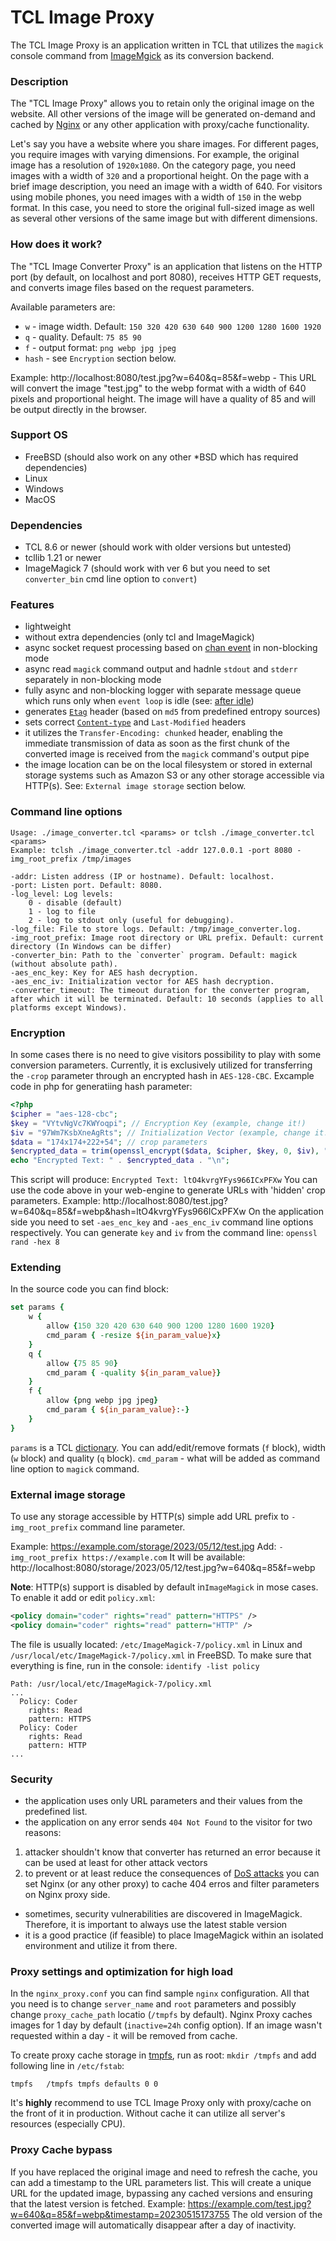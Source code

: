 # TCL Image Proxy
The TCL Image Proxy is an application written in TCL that utilizes the `magick` console command from [ImageMgick](https://imagemagick.org) as its conversion backend.

### Description
The "TCL Image Proxy" allows you to retain only the original image on the website. All other versions of the image will be generated on-demand and cached by [Nginx](https://nginx.org/) or any other application with proxy/cache functionality.

Let's say you have a website where you share images. For different pages, you require images with varying dimensions. For example, the original image has a resolution of `1920x1080`. On the category page, you need images with a width of `320` and a proportional height. On the page with a brief image description, you need an image with a width of 640. For visitors using mobile phones, you need images with a width of `150` in the webp format. In this case, you need to store the original full-sized image as well as several other versions of the same image but with different dimensions.

### How does it work?

The "TCL Image Converter Proxy" is an application that listens on the HTTP port (by default, on localhost and port 8080), receives HTTP GET requests, and converts image files based on the request parameters.

Available parameters are:

- `w` - image width. Default: `150 320 420 630 640 900 1200 1280 1600 1920`
- `q` - quality. Default: `75 85 90`
- `f` - output format: `png webp jpg jpeg`
- `hash` - see `Encryption` section below.

Example: http://localhost:8080/test.jpg?w=640&q=85&f=webp - This URL will convert the image "test.jpg" to the webp format with a width of 640 pixels and proportional height. The image will have a quality of 85 and will be output directly in the browser.

### Support OS

- FreeBSD (should also work on any other *BSD which has required dependencies)
- Linux
- Windows
- MacOS

### Dependencies

- TCL 8.6 or newer (should work with older versions but untested)
- tcllib 1.21 or newer
- ImageMagick 7 (should work with ver 6 but you need to set `converter_bin` cmd line option to `convert`)

### Features

- lightweight
- without extra dependencies (only tcl and ImageMagick)
- async socket request processing based on [chan event](https://www.tcl.tk/man/tcl/TclCmd/chan.html#M24) in non-blocking mode
- async read `magick` command output and hadnle `stdout` and `stderr` separately in non-blocking mode
- fully async and non-blocking logger with separate message queue which runs only when `event loop` is idle (see: [after idle](https://www.tcl.tk/man/tcl/TclCmd/after.html#M9))
- generates [`Etag`](https://en.wikipedia.org/wiki/HTTP_ETag) header (based on `md5` from predefined entropy sources)
- sets correct [`Content-type`](https://en.wikipedia.org/wiki/Media_type) and `Last-Modified` headers
- it utilizes the `Transfer-Encoding: chunked` header, enabling the immediate transmission of data as soon as the first chunk of the converted image is received from the `magick` command's output pipe
- the image location can be on the local filesystem or stored in external storage systems such as Amazon S3 or any other storage accessible via HTTP(s). See: `External image storage` section below.

### Command line options
```
Usage: ./image_converter.tcl <params> or tclsh ./image_converter.tcl <params>
Example: tclsh ./image_converter.tcl -addr 127.0.0.1 -port 8080 -img_root_prefix /tmp/images

-addr: Listen address (IP or hostname). Default: localhost.
-port: Listen port. Default: 8080.
-log_level: Log levels:
    0 - disable (default)
    1 - log to file
    2 - log to stdout only (useful for debugging).
-log_file: File to store logs. Default: /tmp/image_converter.log.
-img_root_prefix: Image root directory or URL prefix. Default: current directory (In Windows can be differ)
-converter_bin: Path to the `converter` program. Default: magick (without absolute path).
-aes_enc_key: Key for AES hash decryption.
-aes_enc_iv: Initialization vector for AES hash decryption.
-converter_timeout: The timeout duration for the converter program, after which it will be terminated. Default: 10 seconds (applies to all platforms except Windows).
```

### Encryption

In some cases there is no need to give visitors possibility to play with some conversion parameters. Currently, it is exclusively utilized for transferring the `-crop` parameter through an encrypted hash in `AES-128-CBC`.
Excample code in php for generatiing hash parameter:
```php
<?php
$cipher = "aes-128-cbc";
$key = "VYtvNgVc7KWYoqpi"; // Encryption Key (example, change it!)
$iv = "97Wm7KsbXneAgRts"; // Initialization Vector (example, change it!)
$data = "174x174+222+54"; // crop parameters
$encrypted_data = trim(openssl_encrypt($data, $cipher, $key, 0, $iv), "="); // encrypt data and trim trailing `=`
echo "Encrypted Text: " . $encrypted_data . "\n";
```
This script will produce:
`Encrypted Text: ltO4kvrgYFys966ICxPFXw`
You can use the code above in your web-engine to generate URLs with 'hidden' crop parameters. Example: http://localhost:8080/test.jpg?w=640&q=85&f=webp&hash=ltO4kvrgYFys966ICxPFXw
On the application side you need to set `-aes_enc_key` and `-aes_enc_iv` command line options respectively.
You can generate `key` and `iv` from the command line: `openssl rand -hex 8`

### Extending
In the source code you can find block:
```tcl
set params {
    w { 
        allow {150 320 420 630 640 900 1200 1280 1600 1920}
        cmd_param { -resize ${in_param_value}x}
    }   
    q { 
        allow {75 85 90} 
        cmd_param { -quality ${in_param_value}}
    }   
    f { 
        allow {png webp jpg jpeg}
        cmd_param { ${in_param_value}:-}
    }   
}
```
`params` is a TCL [dictionary](https://www.tcl.tk/man/tcl/TclCmd/dict.html). You can add/edit/remove formats (`f` block), width (`w` block) and quality (`q` block). `cmd_param` - what will be added as command line option to `magick` command.

### External image storage
To use any storage accessible by HTTP(s) simple add URL prefix to `-img_root_prefix` command line parameter.

Example:
https://example.com/storage/2023/05/12/test.jpg
Add: `-img_root_prefix https://example.com`
It will be available: http://localhost:8080/storage/2023/05/12/test.jpg?w=640&q=85&f=webp

**Note**: HTTP(s) support is disabled by default in`ImageMagick` in mose cases. To enable it add or edit `policy.xml`:
```xml
<policy domain="coder" rights="read" pattern="HTTPS" />
<policy domain="coder" rights="read" pattern="HTTP" />
```
The file is usually located: `/etc/ImageMagick-7/policy.xml` in Linux and `/usr/local/etc/ImageMagick-7/policy.xml` in FreeBSD.
To make sure that everything is fine, run in the console: `identify -list policy`
```
Path: /usr/local/etc/ImageMagick-7/policy.xml
...
  Policy: Coder
    rights: Read 
    pattern: HTTPS
  Policy: Coder
    rights: Read 
    pattern: HTTP
...
```

### Security
- the application uses only URL parameters and their values from the predefined list.
- the application on any error sends `404 Not Found` to the visitor for two reasons:
1. attacker shouldn't know that converter has returned an error because it can be used at least for other attack vectors
2. to prevent or at least reduce the consequences of [DoS attacks](https://en.wikipedia.org/wiki/Denial-of-service_attack) you can set Nginx (or any other proxy) to cache 404 erros and filter parameters on Nginx proxy side.
- sometimes, security vulnerabilities are discovered in ImageMagick. Therefore, it is important to always use the latest stable version
- it is a good practice (if feasible) to place ImageMagick within an isolated environment and utilize it from there.

### Proxy settings and optimization for high load
In the `nginx_proxy.conf` you can find sample `nginx` configuration. All that you need is to change `server_name` and `root` parameters and possibly change `proxy_cache_path` locatio (`/tmpfs` by default). Nginx Proxy caches images for 1 day by default (`inactive=24h` config option). If an image wasn't requested within a day - it will be removed from cache.

To create proxy cache storage in [tmpfs](https://en.wikipedia.org/wiki/Tmpfs), run as root: `mkdir /tmpfs` and add following line in `/etc/fstab`:
```
tmpfs   /tmpfs tmpfs defaults 0 0
```
It's **highly** recommend to use TCL Image Proxy only with proxy/cache on the front of it in production. Without cache it can utilize all server's resources (especially CPU).

### Proxy Cache bypass
If you have replaced the original image and need to refresh the cache, you can add a timestamp to the URL parameters list. This will create a unique URL for the updated image, bypassing any cached versions and ensuring that the latest version is fetched. Example: https://example.com/test.jpg?w=640&q=85&f=webp&timestamp=20230515173755 The old version of the converted image will automatically disappear after a day of inactivity.
